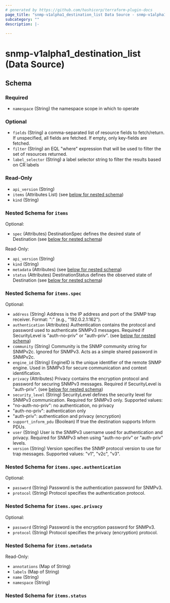 ```yaml
---
# generated by https://github.com/hashicorp/terraform-plugin-docs
page_title: "snmp-v1alpha1_destination_list Data Source - snmp-v1alpha1"
subcategory: ""
description: |-
  
---
```


# snmp-v1alpha1_destination_list (Data Source)





<!-- schema generated by tfplugindocs -->
## Schema

### Required

- `namespace` (String) the namespace scope in which to operate

### Optional

- `fields` (String) a comma-separated list of resource fields to fetch/return.  If unspecified, all fields are fetched.  If empty, only key-fields are fetched.
- `filter` (String) an EQL "where" expression that will be used to filter the set of resources returned.
- `label_selector` (String) a label selector string to filter the results based on CR labels

### Read-Only

- `api_version` (String)
- `items` (Attributes List) (see [below for nested schema](#nestedatt--items))
- `kind` (String)

<a id="nestedatt--items"></a>
### Nested Schema for `items`

Optional:

- `spec` (Attributes) DestinationSpec defines the desired state of Destination (see [below for nested schema](#nestedatt--items--spec))

Read-Only:

- `api_version` (String)
- `kind` (String)
- `metadata` (Attributes) (see [below for nested schema](#nestedatt--items--metadata))
- `status` (Attributes) DestinationStatus defines the observed state of Destination (see [below for nested schema](#nestedatt--items--status))

<a id="nestedatt--items--spec"></a>
### Nested Schema for `items.spec`

Optional:

- `address` (String) Address is the IP address and port of the SNMP trap receiver.
Format: "<host>:<port>" (e.g., "192.0.2.1:162").
- `authentication` (Attributes) Authentication contains the protocol and password used to authenticate SNMPv3 messages.
Required if SecurityLevel is "auth-no-priv" or "auth-priv". (see [below for nested schema](#nestedatt--items--spec--authentication))
- `community` (String) Community is the SNMP community string for SNMPv2c.
Ignored for SNMPv3. Acts as a simple shared password in SNMPv2c.
- `engine_id` (String) EngineID is the unique identifier of the remote SNMP engine.
Used in SNMPv3 for secure communication and context identification.
- `privacy` (Attributes) Privacy contains the encryption protocol and password for securing SNMPv3 messages.
Required if SecurityLevel is "auth-priv". (see [below for nested schema](#nestedatt--items--spec--privacy))
- `security_level` (String) SecurityLevel defines the security level for SNMPv3 communication.
Required for SNMPv3 only.
Supported values:
- "no-auth-no-priv": no authentication, no privacy
- "auth-no-priv": authentication only
- "auth-priv": authentication and privacy (encryption)
- `support_inform_pdu` (Boolean) If true the destination supports Inform PDUs.
- `user` (String) User is the SNMPv3 username used for authentication and privacy.
Required for SNMPv3 when using "auth-no-priv" or "auth-priv" levels.
- `version` (String) Version specifies the SNMP protocol version to use for trap messages.
Supported values: "v1", "v2c", "v3".

<a id="nestedatt--items--spec--authentication"></a>
### Nested Schema for `items.spec.authentication`

Optional:

- `password` (String) Password is the authentication password for SNMPv3.
- `protocol` (String) Protocol specifies the authentication protocol.


<a id="nestedatt--items--spec--privacy"></a>
### Nested Schema for `items.spec.privacy`

Optional:

- `password` (String) Password is the encryption password for SNMPv3.
- `protocol` (String) Protocol specifies the privacy (encryption) protocol.



<a id="nestedatt--items--metadata"></a>
### Nested Schema for `items.metadata`

Read-Only:

- `annotations` (Map of String)
- `labels` (Map of String)
- `name` (String)
- `namespace` (String)


<a id="nestedatt--items--status"></a>
### Nested Schema for `items.status`
